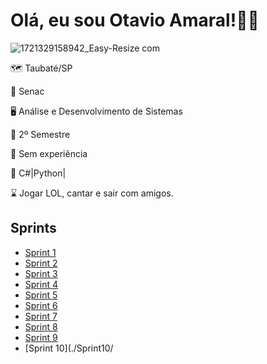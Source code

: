 # Olá, eu sou Otavio Amaral!👋🏼
![1721329158942_Easy-Resize com](https://github.com/user-attachments/assets/245fc7e2-bb54-46d7-a137-7b4f1098a496)

🗺️ Taubaté/SP

📕 Senac

🖥️ Análise e Desenvolvimento de Sistemas

🎒 2º Semestre

🏢 Sem experiência

🤔 C#|Python|

⌛ Jogar LOL, cantar e sair com amigos.

## Sprints
* [Sprint 1](./https://github.com/darokyz/REPOSITORIO/blob/d9b1a9a6737a11bd1f66e1feacac0fb18d347d5b/SPRINT1/)
* [Sprint 2](./Sprint2/)
* [Sprint 3](./Sprint3/)
* [Sprint 4](./Sprint4/)
* [Sprint 5](./Sprint5/)
* [Sprint 6](./Sprint6/)
* [Sprint 7](./Sprint7/)
* [Sprint 8](./Sprint8/)
* [Sprint 9](./Sprint9/)
* [Sprint 10](./Sprint10/
